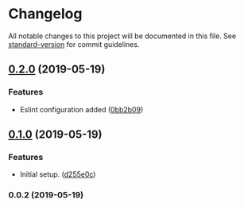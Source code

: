# Changelog

All notable changes to this project will be documented in this file. See [standard-version](https://github.com/conventional-changelog/standard-version) for commit guidelines.

## [0.2.0](https://github.com/bafxyz/ts-node-react-ssr/compare/v0.1.0...v0.2.0) (2019-05-19)


### Features

* Eslint configuration added ([0bb2b09](https://github.com/bafxyz/ts-node-react-ssr/commit/0bb2b09))



## [0.1.0](https://github.com/bafxyz/ts-node-react-ssr/compare/v0.0.2...v0.1.0) (2019-05-19)


### Features

* Initial setup. ([d255e0c](https://github.com/bafxyz/ts-node-react-ssr/commit/d255e0c))



### 0.0.2 (2019-05-19)
